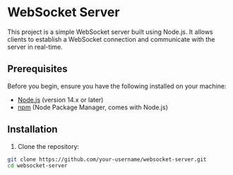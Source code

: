 # WebSocket Server

This project is a simple WebSocket server built using Node.js. It allows clients to establish a WebSocket connection and communicate with the server in real-time.

## Prerequisites

Before you begin, ensure you have the following installed on your machine:

- [Node.js](https://nodejs.org/) (version 14.x or later)
- [npm](https://www.npmjs.com/) (Node Package Manager, comes with Node.js)

## Installation

1. Clone the repository:

```sh
git clone https://github.com/your-username/websocket-server.git
cd websocket-server
